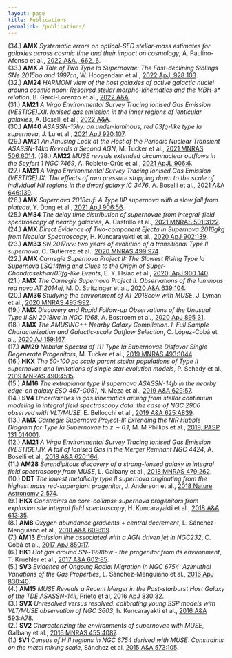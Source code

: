 ```yaml
---
layout: page
title: Publications
permalink: /publications/
---
```


<!--- (33.) __AMX__ _A long life of excess: The interacting Transient SN 2017hcc_, S. Moran et al., [2022 A&A](). -->

(34.) __AMX__ _Systematic errors on optical-SED stellar-mass estimates for galaxies across cosmic time and their impact on cosmology_, A. Paulino-Afonso et al., [2022 A&A., 662, 6]().  
(33.) __AMX__ _A Tale of Two Type Ia Supernovae: The Fast-declining Siblings SNe 2015bo and 1997cn_, W. Hoogendam et al., [2022 ApJ, 928 103]().  
(32.) __AM24__ _HARMONI view of the host galaxies of active galactic nuclei around cosmic noon: Resolved stellar morpho-kinematics and the MBH-s* relation_, B. Garcí-Lorenzo et al., [2022 A&A](https://ui.adsabs.harvard.edu/abs/2021arXiv211210435G/abstract).  
(31.) __AM21__ _A Virgo Environmental Survey Tracing Ionised Gas Emission (VESTIGE).XII. Ionised gas emission in the inner regions of lenticular galaxies_, A. Boselli et al., [2022 A&A](https://ui.adsabs.harvard.edu/abs/2021arXiv211106635B/abstract).  
(30.) __AM40__ _ASASSN-15hy: an under-luminous, red 03fg-like type Ia supernova_, J. Lu et al., [2021 ApJ 920:107](https://ui.adsabs.harvard.edu/abs/2021ApJ...920..107L/abstract).  
(29.) __AM21__ _An Amusing Look at the Host of the Periodic Nuclear Transient ASASSN-14ko Reveals a Second AGN_, M. Tucker et al., [2021 MNRAS 506:6014](https://ui.adsabs.harvard.edu/abs/2021MNRAS.506.6014T/abstract). 
(28.) __AM22__ _MUSE reveals extended circumnuclear outflows in the Seyfert 1 NGC 7469_, A. Robleto-Orús et al., [2021 ApJL 906:6](https://ui.adsabs.harvard.edu/abs/2021ApJ...906L...6R/abstract).  
(27.) __AM21__ _A Virgo Environmental Survey Tracing Ionised Gas Emission (VESTIGE).IX. The effects of ram pressure stripping down to the scale of individual HII regions in the dwarf galaxy IC 3476_, A. Boselli et al., [2021 A&A 646:139](https://ui.adsabs.harvard.edu/abs/2021A%26A...646A.139B/abstract).  
(26.) __AMX__ _Supernova 2018cuf: A Type IIP supernova with a slow fall from plateau_, Y. Dong et al., [2021 ApJ 906:56](https://ui.adsabs.harvard.edu/abs/2021ApJ...906...56D/abstract).  
(25.) __AM34__ _The delay time distribution of supernovae from integral-field spectroscopy of nearby galaxies_, A. Castrillo et al., [2021 MNRAS 501:3122](https://ui.adsabs.harvard.edu/abs/2021MNRAS.501.3122C/abstract).  
(24.) __AMX__ _Direct Evidence of Two-component Ejecta in Supernova 2016gkg from Nebular Spectroscopy_, H. Kuncarayakti et al., [2020 ApJ 902:139](https://ui.adsabs.harvard.edu/abs/2020ApJ...902..139K/abstract).  
(23.) __AM33__ _SN 2017ivv: two years of evolution of a transitional Type II supernova_, C. Gutiérrez et al., [2020 MNRAS 499:974](https://ui.adsabs.harvard.edu/abs/2020MNRAS.499..974G/abstract).  
(22.) __AMX__ _Carnegie Supernova Project II: The Slowest Rising Type Ia Supernova LSQ14fmg and Clues to the Origin of Super-Chandrasekhar/03fg-like Events_, E. Y. Hsiao et al., [2020; ApJ 900 140](https://ui.adsabs.harvard.edu/abs/2020ApJ...900..140H/abstract).  
(21.) __AMX__ _The Carnegie Supernova Project II. Observations of the luminous red nova AT 2014ej_, M. D. Stritzinger et al., [2020 A&A 639:104](https://ui.adsabs.harvard.edu/abs/2020A%26A...639A.104S/abstract).  
(20.) __AM36__ _Studying the environment of AT 2018cow with MUSE_, J. Lyman et al., [2020 MNRAS 495:992](https://ui.adsabs.harvard.edu/abs/2020MNRAS.495..992L/abstract).  
(19.) __AMX__ _Discovery and Rapid Follow-up Observations of the Unusual Type II SN 2018ivc in NGC 1068_, A. Bostroem et al., [2020 ApJ 895 31](https://ui.adsabs.harvard.edu/abs/2020ApJ...895...31B/abstract).  
(18.) __AMX__ _The AMUSING++ Nearby Galaxy Compilation. I. Full Sample Characterization and Galactic-scale Outflow Selection_, C. López-Cobá et al., [2020 AJ 159:167](https://ui.adsabs.harvard.edu/abs/2020AJ....159..167L/abstract).  
(17.) __AM29__ _Nebular Spectra of 111 Type Ia Supernovae Disfavor Single Degenerate Progenitors_, M. Tucker et al., [2019 MNRAS 493:1044](https://ui.adsabs.harvard.edu/abs/2020MNRAS.493.1044T/abstract).  
(16.) __HKX__ _The 50-100 pc scale parent stellar populations of Type II supernovae and limitations of single star evolution models_, P. Schady et al., [2019 MNRAS 490:4515](https://ui.adsabs.harvard.edu/abs/2019MNRAS.490.4515S/abstract).  
(15.) __AM16__ _The extraplanar type II supernova ASASSN-14jb in the nearby edge-on galaxy ESO 467-G051_, N. Meza et al., [2019 A&A 629:57](https://ui.adsabs.harvard.edu/abs/2019A%26A...629A..57M/abstract).  
(14.) __SV4__ _Uncertainties in gas kinematics arising from stellar continuum modeling in integral field spectroscopy data: the case of NGC 2906 observed with VLT/MUSE_, E. Bellocchi et al., [2019 A&A 625:A839](https://ui.adsabs.harvard.edu/abs/2019A%26A...625A..83B/abstract).  
(13.) __AMX__ _Carnegie Supernova Project-II: Extending the NIR Hubble Diagram for Type Ia Supernovae to z ∼ 0.1_, M. M Phillips et al., [2019; PASP 131 014001](https://ui.adsabs.harvard.edu/#abs/2019PASP..131a4001P).  
(12.) __AM21__ _A Virgo Environmental Survey Tracing Ionised Gas Emission (VESTIGE).IV. A tail of Ionised Gas in the Merger Remnant NGC 4424_, A. Boselli et al., [2018 A&A 620:164](https://ui.adsabs.harvard.edu/#abs/2018A&A...620A.164B).  
(11.) __AM28__ _Serendipitous discovery of a strong-lensed galaxy in integral field spectroscopy from MUSE_, L. Galbany et al., [2018 MNRAS 479:262](http://adsabs.harvard.edu/abs/2018MNRAS.479..262G).  
(10.) __DDT__ _The lowest metallicity type II supernova originating from the highest mass red-supergiant progenitor_, J. Anderson et al., [2018 Nature Astronomy 2:574](http://adsabs.harvard.edu/abs/2018NatAs...2..574A).  
(9.) __HKX__ _Constraints on core-collapse supernova progenitors from explosion site integral field spectroscopy_, H. Kuncarayakti et al., [2018 A&A 613:35](http://adsabs.harvard.edu/abs/2018A%26A...613A..35K).  
(8.) __AM8__ _Oxygen abundance gradients + central decrement_, L. Sánchez-Menguiano et al., [2018 A&A 609:119](https://ui.adsabs.harvard.edu/abs/2018A%26A...609A.119S).  
(7.) __AM13__ _Emission line associated with a AGN driven jet in NGC232_, C. Cobá et al., [2017 ApJ 850:17](https://ui.adsabs.harvard.edu/abs/2017ApJ...850L..17L).  
(6.) __HK1__ _Hot gas around SN~1998bw - the progenitor from its environment_, T. Kruehler et al., [2017 A&A 602:85](https://ui.adsabs.harvard.edu/abs/2017A%26A...602A..85K).  
(5.) __SV3__ _Evidence of Ongoing Radial Migration in NGC 6754: Azimuthal Variations of the Gas Properties_, L. Sánchez-Menguiano et al., [2016 ApJ 830:40](http://ui.adsabs.harvard.edu/abs/2016ApJ...830L..40S).  
(4.) __AM15__ _MUSE Reveals a Recent Merger in the Post-starburst Host Galaxy of the TDE ASASSN-14li_, Prieto et al, [2016 ApJ 830:32](http://ui.adsabs.harvard.edu/abs/2016ApJ...830L..32P).  
(3.) __SVX__ _Unresolved versus resolved: calibrating young SSP models with VLT/MUSE observation of NGC 3603_, h. Kuncarayakti et al., [2016 A&A 593:A78](http://adsabs.harvard.edu/abs/2016A%26A...593A..78K).  
(2.) __SV2__ _Characterizing the environments of supernovae with MUSE_, Galbany et al., [2016 MNRAS 455:4087](http://ui.adsabs.harvard.edu/abs/2016MNRAS.455.4087G).  
(1.) __SV1__ _Census of H II regions in NGC 6754 derived with MUSE: Constraints on the metal mixing scale_, Sánchez et al, [2015 A&A 573:105](https://ui.adsabs.harvard.edu/abs/2015A%26A...573A.105S).
